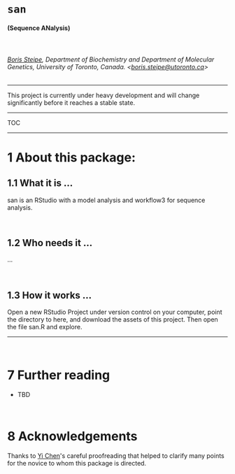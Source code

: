 # `san`

#### (**S**equence **AN**alysis)
<!-- [![DOI](https://zenodo.org/badge/149768973.svg)](https://zenodo.org/badge/latestdoi/149768973) -->

&nbsp;

###### [Boris Steipe](https://orcid.org/0000-0002-1134-6758), Department of Biochemistry and Department of Molecular Genetics, University of Toronto, Canada. &lt;boris.steipe@utoronto.ca&gt;

----

This project is currently under heavy development and will change significantly before it reaches a stable state.

<!-- **If any of this information is ambiguous, inaccurate, outdated, or incomplete, please check the [most recent version](https://github.com/hyginn/san) of the package on GitHub and [file an issue](https://github.com/hyginn/san/issues).** -->

----

<!-- TOCbelow -->
TOC
<!-- TOCabove -->

----


# 1 About this package:

## 1.1 What it is ...
san is an RStudio with a model analysis and workflow3 for sequence analysis.


&nbsp;

## 1.2 Who needs it ...
... 

&nbsp;

## 1.3 How it works ...

Open a new RStudio Project under version control on your computer, point the directory to here, and download the assets of this project. Then open the file san.R and explore.

----

&nbsp;

# 7 Further reading

- TBD 


&nbsp;

# 8 Acknowledgements

Thanks to [Yi Chen](https://orcid.org/0000-0003-1624-2760)'s careful proofreading that helped to clarify many points for the novice to whom this package is directed. 

&nbsp;

&nbsp;

<!-- END -->
